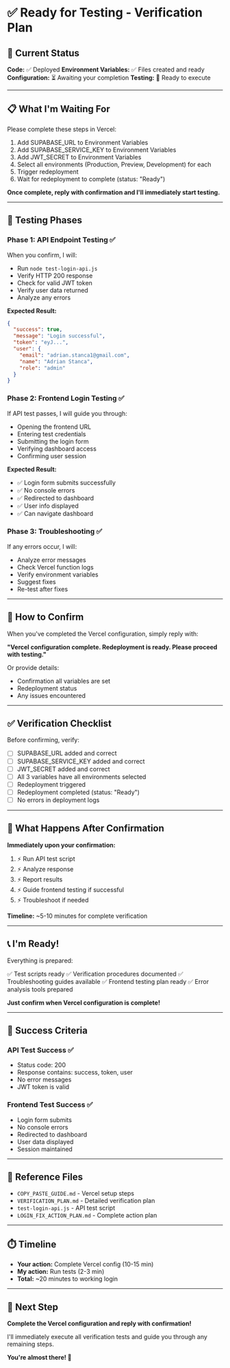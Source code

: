 # ✅ Ready for Testing - Verification Plan

## 🎯 Current Status

**Code:** ✅ Deployed
**Environment Variables:** ✅ Files created and ready
**Configuration:** ⏳ Awaiting your completion
**Testing:** 🚀 Ready to execute

---

## 📋 What I'm Waiting For

Please complete these steps in Vercel:

1. Add SUPABASE_URL to Environment Variables
2. Add SUPABASE_SERVICE_KEY to Environment Variables
3. Add JWT_SECRET to Environment Variables
4. Select all environments (Production, Preview, Development) for each
5. Trigger redeployment
6. Wait for redeployment to complete (status: "Ready")

**Once complete, reply with confirmation and I'll immediately start testing.**

---

## 🧪 Testing Phases

### Phase 1: API Endpoint Testing ✅
When you confirm, I will:
- Run `node test-login-api.js`
- Verify HTTP 200 response
- Check for valid JWT token
- Verify user data returned
- Analyze any errors

**Expected Result:**
```json
{
  "success": true,
  "message": "Login successful",
  "token": "eyJ...",
  "user": {
    "email": "adrian.stanca1@gmail.com",
    "name": "Adrian Stanca",
    "role": "admin"
  }
}
```

### Phase 2: Frontend Login Testing ✅
If API test passes, I will guide you through:
- Opening the frontend URL
- Entering test credentials
- Submitting the login form
- Verifying dashboard access
- Confirming user session

**Expected Result:**
- ✅ Login form submits successfully
- ✅ No console errors
- ✅ Redirected to dashboard
- ✅ User info displayed
- ✅ Can navigate dashboard

### Phase 3: Troubleshooting ✅
If any errors occur, I will:
- Analyze error messages
- Check Vercel function logs
- Verify environment variables
- Suggest fixes
- Re-test after fixes

---

## 📝 How to Confirm

When you've completed the Vercel configuration, simply reply with:

**"Vercel configuration complete. Redeployment is ready. Please proceed with testing."**

Or provide details:
- Confirmation all variables are set
- Redeployment status
- Any issues encountered

---

## ✅ Verification Checklist

Before confirming, verify:

- [ ] SUPABASE_URL added and correct
- [ ] SUPABASE_SERVICE_KEY added and correct
- [ ] JWT_SECRET added and correct
- [ ] All 3 variables have all environments selected
- [ ] Redeployment triggered
- [ ] Redeployment completed (status: "Ready")
- [ ] No errors in deployment logs

---

## 🚀 What Happens After Confirmation

**Immediately upon your confirmation:**

1. ⚡ Run API test script
2. ⚡ Analyze response
3. ⚡ Report results
4. ⚡ Guide frontend testing if successful
5. ⚡ Troubleshoot if needed

**Timeline:** ~5-10 minutes for complete verification

---

## 📞 I'm Ready!

Everything is prepared:

✅ Test scripts ready
✅ Verification procedures documented
✅ Troubleshooting guides available
✅ Frontend testing plan ready
✅ Error analysis tools prepared

**Just confirm when Vercel configuration is complete!**

---

## 🎯 Success Criteria

### API Test Success ✅
- Status code: 200
- Response contains: success, token, user
- No error messages
- JWT token is valid

### Frontend Test Success ✅
- Login form submits
- No console errors
- Redirected to dashboard
- User data displayed
- Session maintained

---

## 📁 Reference Files

- `COPY_PASTE_GUIDE.md` - Vercel setup steps
- `VERIFICATION_PLAN.md` - Detailed verification plan
- `test-login-api.js` - API test script
- `LOGIN_FIX_ACTION_PLAN.md` - Complete action plan

---

## ⏱️ Timeline

- **Your action:** Complete Vercel config (10-15 min)
- **My action:** Run tests (2-3 min)
- **Total:** ~20 minutes to working login

---

## 🎉 Next Step

**Complete the Vercel configuration and reply with confirmation!**

I'll immediately execute all verification tests and guide you through any remaining steps.

**You're almost there! 🚀**

